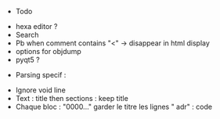 * Todo
- hexa editor ?
- Search
- Pb when comment contains "<" -> disappear in html display
- options for objdump
- pyqt5 ?

* Parsing specif :
- Ignore void line  
- Text : title then sections : keep title
- Chaque bloc : "0000..." garder le titre
les lignes "  adr" : code
